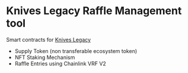 # Knives Legacy Raffle Management tool

Smart contracts for [Knives Legacy](https://knives-legacy.com)

- Supply Token (non transferable ecosystem token)
- NFT Staking Mechanism
- Raffle Entries using Chainlink VRF V2

